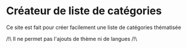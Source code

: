 # Créateur de liste de catégories

Ce site est fait pour créer facilement une liste de catégories thématisée

/!\ Il ne permet pas l'ajouts de thème ni de langues /!\